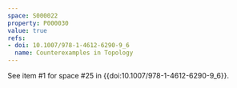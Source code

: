 ```yaml
---
space: S000022
property: P000030
value: true
refs:
- doi: 10.1007/978-1-4612-6290-9_6
  name: Counterexamples in Topology
---
```


See item #1 for space #25 in {{doi:10.1007/978-1-4612-6290-9_6}}.
